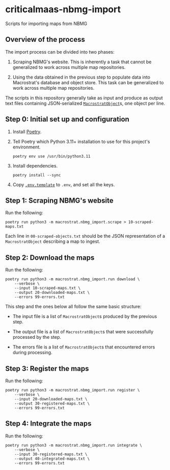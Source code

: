 # criticalmaas-nbmg-import

Scripts for importing maps from NBMG


## Overview of the process

The import process can be divided into two phases:

1. Scraping NBMG's website. This is inherently a task that cannot be
   generalized to work across multiple map repositories.

2. Using the data obtained in the previous step to populate data into
   Macrostrat's database and object store. This task can be generalized to
   work across multiple map repositories.

The scripts in this repository generally take as input and produce as output
text files containing JSON-serialized
[`MacrostratObject`](macrostrat/nbmg_import/types.py)s, one object per line.


## Step 0: Initial set up and configuration

1. Install [Poetry](https://python-poetry.org/).

2. Tell Poetry which Python 3.11+ installation to use for this project's environment.

       poetry env use /usr/bin/python3.11

3. Install dependencies.

       poetry install --sync

4. Copy [`.env.template`](.env.template) to `.env`, and set all the keys.


## Step 1: Scraping NBMG's website

Run the following:

    poetry run python3 -m macrostrat.nbmg_import.scrape > 10-scraped-maps.txt

Each line in `00-scraped-objects.txt` should be the JSON representation of
a `MacrostratObject` describing a map to ingest.


## Step 2: Download the maps

Run the following:

    poetry run python3 -m macrostrat.nbmg_import.run download \
        --verbose \
        --input 10-scraped-maps.txt \
        --output 20-downloaded-maps.txt \
        --errors 99-errors.txt

This step and the ones below all follow the same basic structure:

* The input file is a list of `MacrostratObject`s produced by the previous
  step.

* The output file is a list of `MacrostratObject`s that were successfully
  processed by the step.

* The errors file is a list of `MacrostratObject`s that encountered errors
  during processing.


## Step 3: Register the maps

Run the following:

    poetry run python3 -m macrostrat.nbmg_import.run register \
        --verbose \
        --input 20-downloaded-maps.txt \
        --output 30-registered-maps.txt \
        --errors 99-errors.txt


## Step 4: Integrate the maps

Run the following:

    poetry run python3 -m macrostrat.nbmg_import.run integrate \
        --verbose \
        --input 30-registered-maps.txt \
        --output 40-integrated-maps.txt \
        --errors 99-errors.txt
